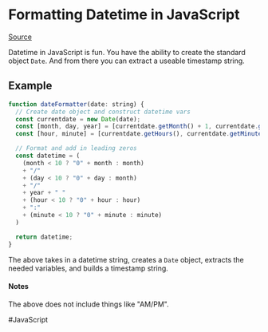 # Formatting Datetime in JavaScript

[Source](https://developer.mozilla.org/en-US/docs/Web/JavaScript/Reference/Global_Objects/Date)

Datetime in JavaScript is fun. You have the ability to create the standard object `Date`. And from there you can extract a useable timestamp string.

## Example

```javascript
function dateFormatter(date: string) {
  // Create date object and construct datetime vars
  const currentdate = new Date(date); 
  const [month, day, year] = [currentdate.getMonth() + 1, currentdate.getDate(), currentdate.getFullYear()]
  const [hour, minute] = [currentdate.getHours(), currentdate.getMinutes()]

  // Format and add in leading zeros
  const datetime = (
    (month < 10 ? "0" + month : month)
    + "/"
    + (day < 10 ? "0" + day : month)
    + "/"
    + year + " "
    + (hour < 10 ? "0" + hour : hour)
    + ":" 
    + (minute < 10 ? "0" + minute : minute)
  )

  return datetime;
}
```

The above takes in a datetime string, creates a `Date` object, extracts the needed variables, and builds a timestamp string. 

#### Notes
The above does not include things like "AM/PM". 


#JavaScript